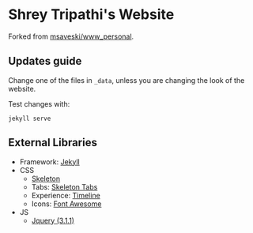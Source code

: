 # Shrey Tripathi's Website

Forked from [msaveski/www_personal](https://github.com/msaveski/www_personal).

## Updates guide
Change one of the files in `_data`, unless you are changing the look of the website.

Test changes with:
```
jekyll serve
```

<!-- Push to the ML web directory:
```
rm -rf public_html
mkdir public_html
```
```
./__deploy.sh
``` -->

<!-- More info on the [Media Lab wiki](http://wiki.media.mit.edu/view/Necsys/WebPagePersonal). -->


## External Libraries
- Framework: [Jekyll](http://jekyllrb.com/)
- CSS
  - [Skeleton](getskeleton.com)
  - Tabs: [Skeleton Tabs](https://github.com/nathancahill/skeleton-tabs)
  - Experience: [Timeline](https://codepen.io/NilsWe/pen/FemfK)
  - Icons: [Font Awesome](http://fontawesome.io/)
- JS
  - [Jquery (3.1.1)](https://jquery.com/)
